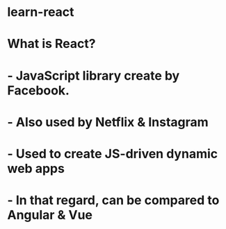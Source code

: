 # learn-react

# What is React?
#	-	JavaScript library create by Facebook.
#	-	Also used by Netflix & Instagram
#	-	Used to create JS-driven dynamic web apps
#	-	In that regard, can be compared to Angular & Vue
